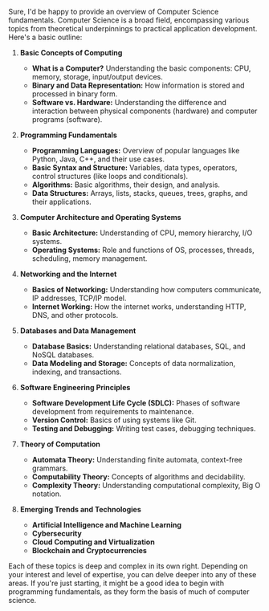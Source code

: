 Sure, I'd be happy to provide an overview of Computer Science fundamentals. Computer Science is a broad field, encompassing various topics from theoretical underpinnings to practical application development. Here's a basic outline:

1. **Basic Concepts of Computing**
   - **What is a Computer?** Understanding the basic components: CPU, memory, storage, input/output devices.
   - **Binary and Data Representation:** How information is stored and processed in binary form.
   - **Software vs. Hardware:** Understanding the difference and interaction between physical components (hardware) and computer programs (software).

2. **Programming Fundamentals**
   - **Programming Languages:** Overview of popular languages like Python, Java, C++, and their use cases.
   - **Basic Syntax and Structure:** Variables, data types, operators, control structures (like loops and conditionals).
   - **Algorithms:** Basic algorithms, their design, and analysis.
   - **Data Structures:** Arrays, lists, stacks, queues, trees, graphs, and their applications.

3. **Computer Architecture and Operating Systems**
   - **Basic Architecture:** Understanding of CPU, memory hierarchy, I/O systems.
   - **Operating Systems:** Role and functions of OS, processes, threads, scheduling, memory management.

4. **Networking and the Internet**
   - **Basics of Networking:** Understanding how computers communicate, IP addresses, TCP/IP model.
   - **Internet Working:** How the internet works, understanding HTTP, DNS, and other protocols.

5. **Databases and Data Management**
   - **Database Basics:** Understanding relational databases, SQL, and NoSQL databases.
   - **Data Modeling and Storage:** Concepts of data normalization, indexing, and transactions.

6. **Software Engineering Principles**
   - **Software Development Life Cycle (SDLC):** Phases of software development from requirements to maintenance.
   - **Version Control:** Basics of using systems like Git.
   - **Testing and Debugging:** Writing test cases, debugging techniques.

7. **Theory of Computation**
   - **Automata Theory:** Understanding finite automata, context-free grammars.
   - **Computability Theory:** Concepts of algorithms and decidability.
   - **Complexity Theory:** Understanding computational complexity, Big O notation.

8. **Emerging Trends and Technologies**
   - **Artificial Intelligence and Machine Learning**
   - **Cybersecurity**
   - **Cloud Computing and Virtualization**
   - **Blockchain and Cryptocurrencies**

Each of these topics is deep and complex in its own right. Depending on your interest and level of expertise, you can delve deeper into any of these areas. If you're just starting, it might be a good idea to begin with programming fundamentals, as they form the basis of much of computer science.
